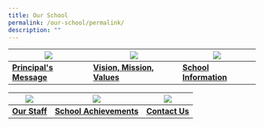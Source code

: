 ```yaml
---
title: Our School
permalink: /our-school/permalink/
description: ""
---
```

| ![](/images/Principal-Message.ico) |![](/images/VMV.ico)| ![](/images/School-Information.ico) |
| -------- | -------- | -------- |
| **[Principal's Message](/our-school/principals-message/)** | **[Vision, Mission, Values](/our-school/vision-mission-values/)** | **[School Information](/our-school/school-information/school-history/)** |

| ![](/images/Our-Staff.ico) | ![](/images/School-Achievement.ico) | ![](/images/Contact_Us.ico) |
| -------- | -------- | -------- |
| **[Our Staff](/our-school/our-staff/school-management-team/)** | **[School Achievements](/our-school/school-achievements/2023/)** |**[Contact Us](/our-school/contact-us/)** |

